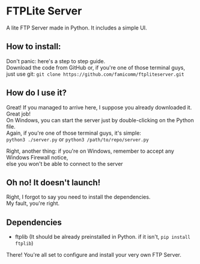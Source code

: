 # FTPLite Server
A lite FTP Server made in Python. It includes a simple UI.

## How to install:
Don't panic: here's a step to step guide.<br>
Download the code from GitHub or, if you're one of those terminal guys,<br>just use git:
`git clone https://github.com/famicomm/ftpliteserver.git`

## How do I use it?
Great! If you managed to arrive here, I suppose you already downloaded it. Great job!<br>
On Windows, you can start the server just by double-clicking on the Python file.<br>
Again, if you're one of those terminal guys, it's simple:<br>
`python3 ./server.py` or `python3 /path/to/repo/server.py`<br>

Right, another thing: if you're on Windows, remember to accept any Windows Firewall notice, <br>else you won't be able to connect to the server

## Oh no! It doesn't launch!
Right, I forgot to say you need to install the dependencies.<br>
My fault, you're right.

## Dependencies
* ftplib (It should be already preinstalled in Python. if it isn't, `pip install ftplib`)

There! You're all set to configure and install your very own FTP Server.
